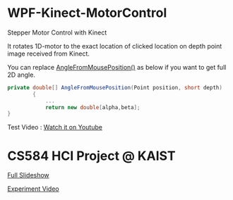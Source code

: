# WPF-Kinect-MotorControl

Stepper Motor Control with Kinect

It rotates 1D-motor to the exact location of clicked location on depth point image received from Kinect.

You can replace [AngleFromMousePosition()](https://github.com/auejin/WPF-Kinect-MotorControl/blob/82624efa6ecbd2de3f1ee0c087d9ecb513807842/MotorControl-WPF/MainWindow.xaml.cs#L198) as below if you want to get full 2D angle.

```C#
private double[] AngleFromMousePosition(Point position, short depth)
        {
            ...
            return new double[alpha,beta];
}
```

Test Video : [Watch it on Youtube](https://www.youtube.com/watch?v=52IMvLKpYQI)

# CS584 HCI Project @ KAIST

[Full Slideshow](https://docs.google.com/presentation/d/e/2PACX-1vTQjwZHR5yNopmhU3DrwJx8Mj1WJjMoVJQWYtGE6p0W4QhRWvgP8JC8IC5NJSxShIBv_UFA0Np1TkFa/pub?start=false&loop=false&delayms=60000)

[Experiment Video](https://www.youtube.com/watch?v=U3Ipgunlluw)
